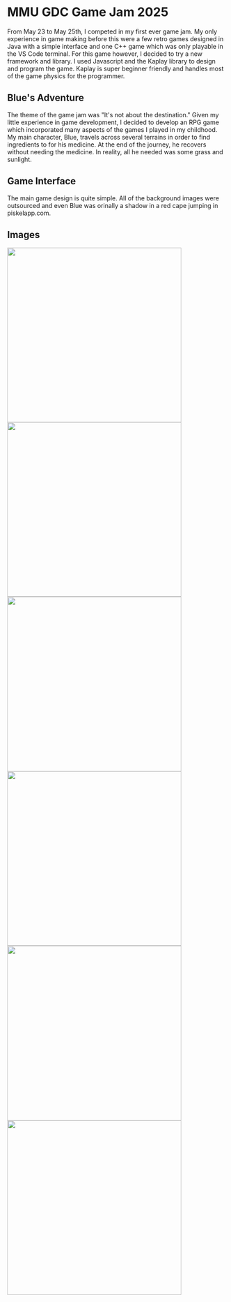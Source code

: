 # MMU GDC Game Jam 2025
From May 23 to May 25th, I competed in my first ever game jam. My only experience in game making before this were a few retro games designed in Java with a simple interface and one C++ game which was only playable in the VS Code terminal. For this game however, I decided to try a new framework and library. I used Javascript and the Kaplay library to design and program the game. Kaplay is super beginner friendly and handles most of the game physics for the programmer. 

## Blue's Adventure
The theme of the game jam was "It's not about the destination."
Given my little experience in game development, I decided to develop an RPG game which incorporated many aspects of the games I played in my childhood. 
My main character, Blue, travels across several terrains in order to find ingredients to for his medicine. At the end of the journey, he recovers without needing the medicine. In reality, all he needed was some grass and sunlight. 

## Game Interface
The main game design is quite simple. All of the background images were outsourced and even Blue was orinally a shadow in a red cape jumping in piskelapp.com.

## Images

<img src="https://github.com/user-attachments/assets/c4e8af1d-4e82-4632-bf66-57cc16987283" width=400>
<img src="https://github.com/user-attachments/assets/a534f5de-ddbe-48f7-9c83-6edb86b60f09" width=400>
<img src="https://github.com/user-attachments/assets/afde9094-3eda-44a5-9f4e-75643e904759" width=400>
<img src="https://github.com/user-attachments/assets/2cbfec62-44a3-4e95-b767-645b0b7193d8" width=400>
<img src="https://github.com/user-attachments/assets/fe956415-3a19-46be-8010-2479b1fb5579" width=400>
<img src="https://github.com/user-attachments/assets/fdc97c56-44ee-47ed-ae36-980306c7fa89" width=400>
